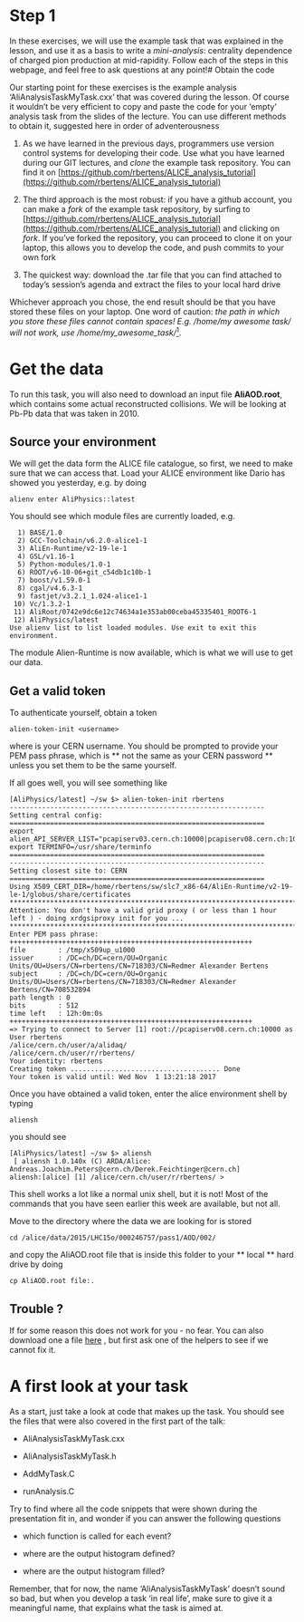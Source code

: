 # Step 1

In these exercises, we will use the example task that was explained in the lesson, and use it as a basis to write a *mini-analysis*: centrality dependence of charged pion production at mid-rapidity.
Follow each of the steps in this webpage, and feel free to ask questions at any point!# Obtain the code

Our starting point for these exercises is the example analysis ‘AliAnalysisTaskMyTask.cxx’ that was covered during the lesson. Of course it wouldn’t be very efficient to copy and paste the code for your ‘empty’ analysis task from the slides of the lecture. You can use different methods to obtain it, suggested here in order of adventerousness

1. As we have learned in the previous days, programmers use version control systems for developing their code. Use what you have learned during our GIT lectures, and _clone_ the example task repository. You can find it on [https://github.com/rbertens/ALICE_analysis_tutorial](https://github.com/rbertens/ALICE_analysis_tutorial)

2. The third approach is the most robust: if you have a github account, you can make a _fork_ of the example task repository, by surfing to [https://github.com/rbertens/ALICE_analysis_tutorial](https://github.com/rbertens/ALICE_analysis_tutorial) and clicking on _fork_. If you’ve forked the repository, you can proceed to clone it on your laptop, this allows you to develop the code, and push commits to your own fork

3. The quickest way: download the .tar file that you can find attached to today’s session’s agenda and extract the files to your local hard drive

Whichever approach you chose, the end result should be that you have stored these files on your laptop. One word of caution: _the path in which you store these files cannot contain spaces! E.g. /home/my awesome task/ will not work, use /home/my_awesome_task/_[<sup>1</sup>](#fn1).
# Get the data

To run this task, you will also need to download an input file **AliAOD.root**, which contains some actual reconstructed collisions. We will be looking at Pb-Pb data that was taken in 2010. 

## Source your environment
We will get the data form the ALICE file catalogue, so first, we need to make sure that we can access that. Load your ALICE environment like Dario has showed you yesterday, e.g. by doing

```
alienv enter AliPhysics::latest
```

You should see which module files are currently loaded, e.g.

```
  1) BASE/1.0
  2) GCC-Toolchain/v6.2.0-alice1-1
  3) AliEn-Runtime/v2-19-le-1
  4) GSL/v1.16-1
  5) Python-modules/1.0-1
  6) ROOT/v6-10-06+git_c54db1c10b-1
  7) boost/v1.59.0-1
  8) cgal/v4.6.3-1
  9) fastjet/v3.2.1_1.024-alice1-1
 10) Vc/1.3.2-1
 11) AliRoot/0742e9dc6e12c74634a1e353ab00ceba45335401_ROOT6-1
 12) AliPhysics/latest
Use alienv list to list loaded modules. Use exit to exit this environment.
```

The module Alien-Runtime is now available, which is what we will use to get our data. 

## Get a valid token

To authenticate yourself, obtain a token
```
alien-token-init <username>
``` 

where <username> is your CERN username. You should be prompted to provide your PEM pass phrase, which is ** not the same as your CERN password ** unless you set them to be the same yourself. 


If all goes well, you will see something like
```
[AliPhysics/latest] ~/sw $> alien-token-init rbertens
---------------------------------------------------------------
Setting central config:
===============================================================
export alien_API_SERVER_LIST="pcapiserv03.cern.ch:10000|pcapiserv08.cern.ch:10000|"
export TERMINFO=/usr/share/terminfo
===============================================================
---------------------------------------------------------------
Setting closest site to: CERN
===============================================================
Using X509_CERT_DIR=/home/rbertens/sw/slc7_x86-64/AliEn-Runtime/v2-19-le-1/globus/share/certificates
*********************************************************************************
Attention: You don't have a valid grid proxy ( or less than 1 hour left ) - doing xrdgsiproxy init for you ...
*********************************************************************************
Enter PEM pass phrase:
++++++++++++++++++++++++++++++++++++++++++++++++++++++++++++
file        : /tmp/x509up_u1000
issuer      : /DC=ch/DC=cern/OU=Organic Units/OU=Users/CN=rbertens/CN=718303/CN=Redmer Alexander Bertens
subject     : /DC=ch/DC=cern/OU=Organic Units/OU=Users/CN=rbertens/CN=718303/CN=Redmer Alexander Bertens/CN=708532894
path length : 0
bits        : 512
time left   : 12h:0m:0s
++++++++++++++++++++++++++++++++++++++++++++++++++++++++++++
=> Trying to connect to Server [1] root://pcapiserv08.cern.ch:10000 as User rbertens 
/alice/cern.ch/user/a/alidaq/
/alice/cern.ch/user/r/rbertens/
Your identity: rbertens
Creating token ..................................... Done
Your token is valid until: Wed Nov  1 13:21:18 2017
```

Once you have obtained a valid token, enter the alice environment shell by typing
```
aliensh
```
you should see
```
[AliPhysics/latest] ~/sw $> aliensh
 [ aliensh 1.0.140x (C) ARDA/Alice: Andreas.Joachim.Peters@cern.ch/Derek.Feichtinger@cern.ch]
aliensh:[alice] [1] /alice/cern.ch/user/r/rbertens/ >
```
This shell works a lot like a normal unix shell, but it is not! Most of the commands that you have seen earlier this week are available, but not all. 


Move to the directory where the data we are looking for is stored

```
cd /alice/data/2015/LHC15o/000246757/pass1/AOD/002/
```
and copy the AliAOD.root file that is inside this folder to your ** local ** hard drive by doing
```
cp AliAOD.root file:.
```

## Trouble ?
If for some reason this does not work for you - no fear. You can also download one a file  [here](ttps://cernbox.cern.ch/index.php/s/ZP2gJBE265FiSAX) , but first ask one of the helpers to see if we cannot fix it. 
# A first look at your task

As a start, just take a look at code that makes up the task. You should see the files that were also covered in the first part of the talk:

*   AliAnalysisTaskMyTask.cxx

*   AliAnalysisTaskMyTask.h

*   AddMyTask.C

*   runAnalysis.C

Try to find where all the code snippets that were shown during the presentation fit in, and wonder if you can answer the following questions

*   which function is called for each event?

*   where are the output histogram defined?

*   where are the output histogram filled?

Remember, that for now, the name ‘AliAnalysisTaskMyTask’ doesn’t sound so bad, but when you develop a task ‘in real life’, make sure to give it a meaningful name, that explains what the task is aimed at.
